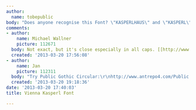 ```yaml
---
author:
  name: tobepublic
body: "Does anyone recognise this Font? \"KASPERLHAUS\" and \"KASPERL\"?\r\n"
comments:
- author:
    name: Michael Wallner
    picture: 112671
  body: Not exact, but it's close especially in all caps. [[http://www.myfonts.com/fonts/tipografiaramis/neubau/|Neubau]]
  created: '2013-03-20 17:56:08'
- author:
    name: Jan
    picture: 112311
  body: "Try Public Gothic Circular:\r\nhttp://www.antrepo4.com/Public.html"
  created: '2013-03-20 19:18:36'
date: '2013-03-20 17:40:03'
title: Vienna Kasperl Font

---
```


